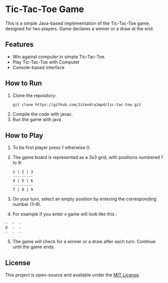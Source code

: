 # Tic-Tac-Toe Game

This is a simple Java-based implementation of the Tic-Tac-Toe game, designed for two players. Game declares a winner or a draw at the end.

## Features
- Win against computer in simple Tic-Tac-Toe.
- Play Tic-Tac-Toe with Computer
- Console-based interface

## How to Run
1. Clone the repository:
   ```bash
   git clone https://github.com/Jitendra1mp4/tic-tac-toe.git
   ```
2. Compile the code with javac.
3. Run the game with java

## How to Play

1. To be first player press 1 otherwise 0.
2. The game board is represented as a 3x3 grid, with positions numbered 1 to 9:
   ```
   1 | 2 | 3
   ---------
   4 | 5 | 6
   ---------
   7 | 8 | 9
   ```

3. On your turn, select an empty position by entering the corresponding number (1–9).

4. For example if you enter `4` game will look like this :

  ```
  -  -  -
  O  -  -
  -  -  -
  ```

5. The game will check for a winner or a draw after each turn. Continue until the game ends.

## License
This project is open-source and available under the [MIT License](LICENSE).
